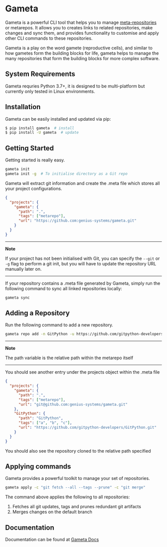 # Gameta

Gameta is a powerful CLI tool that helps you to manage 
[meta-repositories](https://genius-systems.github.io/gameta/metarepos/metarepos)
or metarepos. It allows you to creates links to related repositories, 
make changes and sync them, and provides functionality to customise and 
apply other CLI commands to these repositories.

Gameta is a play on the word gamete (reproductive cells), and similar 
to how gametes form the building blocks for life, gameta helps to 
manage the many repositories that form the building blocks for more
complex software.

## System Requirements

Gameta requries Python 3.7+, it is designed to be multi-platform but currently
only tested in Linux environments.

## Installation

Gameta can be easily installed and updated via pip:

```bash
$ pip install gameta  # install
$ pip install -U gameta  # update
```

## Getting Started

Getting started is really easy.

```bash
gameta init
gameta init -g  # To initialise directory as a Git repo 
```

Gameta will extract git information and create the .meta file which stores 
all your project configurations.

```json
{
  "projects": {
    "gameta": {
      "path": ".",
      "tags": ["metarepo"],
      "url": "https://github.com:genius-systems/gameta.git"
    }
  }
}
```

___
**Note**

If your project has not been initialised with Git, you can specify the
`--git` or `-g` flag to perform a git init, but you will have to update the
repository URL manually later on. 
___

If your repository contains a .meta file generated by Gameta, simply run the
following command to sync all linked repositories locally:

```bash
gameta sync
```

## Adding a Repository

Run the following command to add a new repository.

```bash
gameta repo add -n GitPython -u https://github.com/gitpython-developers/GitPython.git -p GitPython
```

___
**Note**

The path variable is the relative path within the metarepo itself
___

You should see another entry under the projects object within the .meta file

```json
{
  "projects": {
    "gameta": {
      "path": ".",
      "tags": ["metarepo"],
      "url": "git@github.com:genius-systems/gameta.git"
    },
    "GitPython": {
      "path": "GitPython",
      "tags": ["a", "b", "c"],
      "url": "https://github.com/gitpython-developers/GitPython.git"
    }
  }
}
```

You should also see the repository cloned to the relative path specified

## Applying commands

Gameta provides a powerful toolkit to manage your set of repositories.

```bash
gameta apply -c "git fetch --all --tags --prune" -c "git merge"
```

The command above applies the following to all repositories:

1. Fetches all git updates, tags and prunes redundant git artifacts
2. Merges changes on the default branch

## Documentation 

Documentation can be found at [Gameta Docs](https://genius-systems.github.io/gameta)
